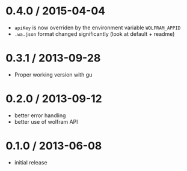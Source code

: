 0.4.0 / 2015-04-04
==================
  * `apiKey` is now overriden by the environment variable `WOLFRAM_APPID`
  * `.wa.json` format changed significantly (look at default + readme)

0.3.1 / 2013-09-28
==================
  * Proper working version with gu

0.2.0 / 2013-09-12
==================
  * better error handling
  * better use of wolfram API

0.1.0 / 2013-06-08
==================
  * initial release
